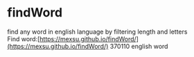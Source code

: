 # findWord 
find any word in english language by filtering length and letters<br/>
Find word:[https://mexsu.github.io/findWord/](https://mexsu.github.io/findWord/)
370110 english word